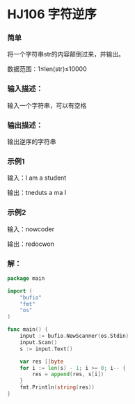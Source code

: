 # HJ106 字符逆序

### 简单
将一个字符串str的内容颠倒过来，并输出。

数据范围：1≤len(str)≤10000 

### 输入描述：
输入一个字符串，可以有空格

### 输出描述：
输出逆序的字符串

### 示例1
输入：I am a student

输出：tneduts a ma I

### 示例2
输入：nowcoder

输出：redocwon

### 解：

```go
package main

import (
	"bufio"
	"fmt"
	"os"
)

func main() {
	input := bufio.NewScanner(os.Stdin)
	input.Scan()
	s := input.Text()

	var res []byte
	for i := len(s) - 1; i >= 0; i-- {
		res = append(res, s[i])
	}
	fmt.Println(string(res))
}
```